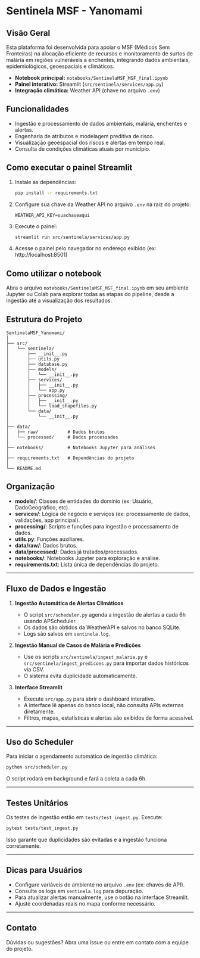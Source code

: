 # Sentinela MSF - Yanomami

## Visão Geral

Esta plataforma foi desenvolvida para apoiar o MSF (Médicos Sem Fronteiras) na alocação eficiente de recursos e monitoramento de surtos de malária em regiões vulneráveis a enchentes, integrando dados ambientais, epidemiológicos, geoespaciais e climáticos.

- **Notebook principal:** `notebooks/SentinelaMSF_MSF_final.ipynb`
- **Painel interativo:** Streamlit (`src/sentinela/services/app.py`)
- **Integração climática:** Weather API (chave no arquivo `.env`)

## Funcionalidades
- Ingestão e processamento de dados ambientais, malária, enchentes e alertas.
- Engenharia de atributos e modelagem preditiva de risco.
- Visualização geoespacial dos riscos e alertas em tempo real.
- Consulta de condições climáticas atuais por município.

## Como executar o painel Streamlit

1. Instale as dependências:
   ```bash
   pip install -r requirements.txt
   ```
2. Configure sua chave da Weather API no arquivo `.env` na raiz do projeto:
   ```env
   WEATHER_API_KEY=suachaveaqui
   ```
3. Execute o painel:
   ```bash
   streamlit run src/sentinela/services/app.py
   ```
4. Acesse o painel pelo navegador no endereço exibido (ex: http://localhost:8501)

## Como utilizar o notebook
Abra o arquivo `notebooks/SentinelaMSF_MSF_final.ipynb` em seu ambiente Jupyter ou Colab para explorar todas as etapas do pipeline, desde a ingestão até a visualização dos resultados.

## Estrutura do Projeto

```
SentinelaMSF_Yanomami/
│
├── src/
│   └── sentinela/
│       ├── __init__.py
│       ├── utils.py
│       ├── database.py
│       ├── models/
│       │   └── __init__.py
│       ├── services/
│       │   ├── __init__.py
│       │   └── app.py
│       ├── processing/
│       │   ├── __init__.py
│       │   └── load_shapefiles.py
│       └── data/
│           └── __init__.py
│
├── data/
│   ├── raw/           # Dados brutos
│   └── processed/     # Dados processados
│
├── notebooks/         # Notebooks Jupyter para análises
│
├── requirements.txt   # Dependências do projeto
│
└── README.md
```

## Organização
- **models/**: Classes de entidades do domínio (ex: Usuário, DadoGeográfico, etc).
- **services/**: Lógica de negócio e serviços (ex: processamento de dados, validações, app principal).
- **processing/**: Scripts e funções para ingestão e processamento de dados.
- **utils.py**: Funções auxiliares.
- **data/raw/**: Dados brutos.
- **data/processed/**: Dados já tratados/processados.
- **notebooks/**: Notebooks Jupyter para exploração e análise.
- **requirements.txt**: Lista única de dependências do projeto.

---

## Fluxo de Dados e Ingestão

1. **Ingestão Automática de Alertas Climáticos**
   - O script `src/scheduler.py` agenda a ingestão de alertas a cada 6h usando APScheduler.
   - Os dados são obtidos da WeatherAPI e salvos no banco SQLite.
   - Logs são salvos em `sentinela.log`.

2. **Ingestão Manual de Casos de Malária e Predições**
   - Use os scripts `src/sentinela/ingest_malaria.py` e `src/sentinela/ingest_predicoes.py` para importar dados históricos via CSV.
   - O sistema evita duplicidade automaticamente.

3. **Interface Streamlit**
   - Execute `src/app.py` para abrir o dashboard interativo.
   - A interface lê apenas do banco local, não consulta APIs externas diretamente.
   - Filtros, mapas, estatísticas e alertas são exibidos de forma acessível.

---

## Uso do Scheduler

Para iniciar o agendamento automático de ingestão climática:
```bash
python src/scheduler.py
```
O script rodará em background e fará a coleta a cada 6h.

---

## Testes Unitários

Os testes de ingestão estão em `tests/test_ingest.py`.
Execute:
```bash
pytest tests/test_ingest.py
```
Isso garante que duplicidades são evitadas e a ingestão funciona corretamente.

---

## Dicas para Usuários
- Configure variáveis de ambiente no arquivo `.env` (ex: chaves de API).
- Consulte os logs em `sentinela.log` para depuração.
- Para atualizar alertas manualmente, use o botão na interface Streamlit.
- Ajuste coordenadas reais no mapa conforme necessário.

---

## Contato
Dúvidas ou sugestões? Abra uma issue ou entre em contato com a equipe do projeto.
